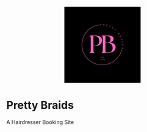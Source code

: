 <p align="center">
	<img src="prettybraids.png" width="200" height="200" alt="Pretty Braids">  
</p>

# Pretty Braids
A Hairdresser Booking Site
